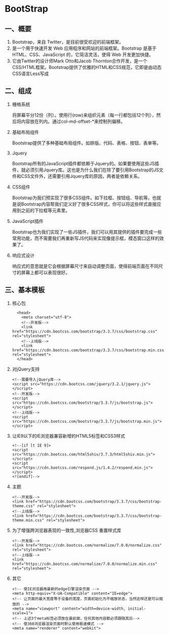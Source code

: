 # BootStrap

## 一、概要

1. Bootstrap，来自 Twitter，是目前很受欢迎的前端框架。
2. 是一个用于快速开发 Web 应用程序和网站的前端框架。Bootstrap 是基于 HTML、CSS、JavaScript 的，它简洁灵活，使得 Web 开发更加快捷。
3. 它由Twitter的设计师Mark Otto和Jacob Thornton合作开发，是一个CSS/HTML框架。Bootstrap提供了优雅的HTML和CSS规范，它即是由动态CSS语言Less写成

## 二、组成

1. 栅格系统

   将屏幕平分12份（列）。使用行(row)来组织元素（每一行都包括12个列），然后将内容放在列内。通过col-md-offset-*来控制列偏移。

2. 基础布局组件

   Bootstrap提供了多种基础布局组件。如排版、代码、表格、按钮、表单等。

3. Jquery

   Bootstrap所有的JavaScript插件都依赖于Jquery的。如果要使用这些JS插件，就必须引用Jquery库。这也是为什么我们在除了要引用Bootstrap的JS文件和CSS文件外，还需要引用Jquery库的原因，两者是依赖关系。

4. CSS组件

   Bootstrap为我们预实现了很多CSS组件。如下拉框、按钮组、导航等。也就是说Bootstrap内容帮我们定义好了很多CSS样式，你可以将这些样式直接应用到之前的下拉框等元素里。

5. JavaScript插件

   Bootstrap也为我们实现了一些JS插件，我们可以用其提供的插件要完成一些常用功能，而不需要我们再重新写JS代码来实现像提示框，模态窗口这样的效果了。

6. 响应式设计

   响应式的意思就是它会根据屏幕尺寸来自动调整页面，使得前端页面在不同尺寸的屏幕上都可以表现很好。

## 三、基本模板

1. 核心包

   ```
     <head>
       <meta charset="utf-8">
       <!--开发版-->
       <link href="https://cdn.bootcss.com/bootstrap/3.3.7/css/bootstrap.css" rel="stylesheet">
       <!--上线版-->
       <link href="https://cdn.bootcss.com/bootstrap/3.3.7/css/bootstrap.min.css" rel="stylesheet">
     </head>
   ```

2. 对jQuery支持

   ```
   <!--需要导入jQuery库-->
   <script src="https://cdn.bootcss.com/jquery/3.2.1/jquery.js"></script>
   <!--开发版-->
   <script src="https://cdn.bootcss.com/bootstrap/3.3.7/js/bootstrap.js"></script>
   <!--上线版-->
   <script src="https://cdn.bootcss.com/bootstrap/3.3.7/js/bootstrap.min.js"></script>
   ```

3. 让IE9以下的IE浏览器兼容新增的HTML5标签和CSS3样式

   ```
   <!--[if lt IE 9]>
   <script src="https://cdn.bootcss.com/html5shiv/3.7.3/html5shiv.min.js"></script>
   <script src="https://cdn.bootcss.com/respond.js/1.4.2/respond.min.js"></script>
   <![endif]-->
   ```

4. 主题

   ```
   <!--开发版-->
   <link href="https://cdn.bootcss.com/bootstrap/3.3.7/css/bootstrap-theme.css" rel="stylesheet">
   <!--上线版-->
   <link href="https://cdn.bootcss.com/bootstrap/3.3.7/css/bootstrap-theme.min.css" rel="stylesheet">
   ```

5. 为了增强跨浏览器表现的一致性,浏览器CSS 重置样式库

   ```
   <!--开发版-->
   <link href="https://cdn.bootcss.com/normalize/7.0.0/normalize.css" rel="stylesheet">
   <!--上线版-->
   <link href="https://cdn.bootcss.com/normalize/7.0.0/normalize.min.css" rel="stylesheet">
   ```

6. 其它

   ```
   <!-- 使IE浏览器用最新的edge引擎渲染页面 -->
   <meta http-equiv="X-UA-Compatible" content="IE=edge">
   <!-- 让页面的最大宽度等于设备的宽度，页面初始化为不缩放状态，当然这样还是可以缩放的 -->
   <meta name="viewport" content="width=device-width, initial-scale=1">
   <!-- 上述3个meta标签必须放在最前面，任何其他内容都必须跟随其后-->
   <!-- 使360浏览器渲染页面时默认使用极速模式 -->
   <meta name="renderer" content="webkit">
   ```

###  

